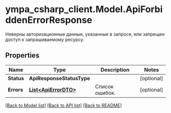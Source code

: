 # ympa_csharp_client.Model.ApiForbiddenErrorResponse
Неверны авторизационные данные, указанные в запросе, или запрещен доступ к запрашиваемому ресурсу.

## Properties

Name | Type | Description | Notes
------------ | ------------- | ------------- | -------------
**Status** | **ApiResponseStatusType** |  | [optional] 
**Errors** | [**List&lt;ApiErrorDTO&gt;**](ApiErrorDTO.md) | Список ошибок. | [optional] 

[[Back to Model list]](../README.md#documentation-for-models) [[Back to API list]](../README.md#documentation-for-api-endpoints) [[Back to README]](../README.md)

